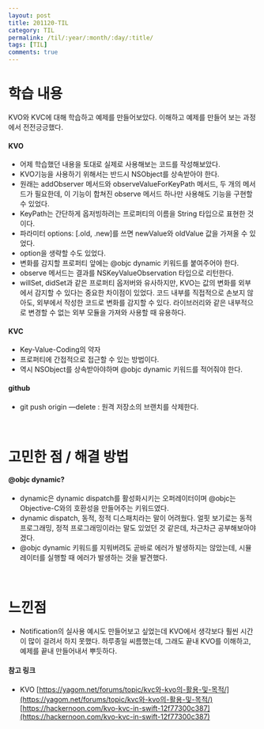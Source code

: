 ```yaml
---
layout: post
title: 201120-TIL
category: TIL
permalink: /til/:year/:month/:day/:title/
tags: [TIL]
comments: true
---
```

# 학습 내용
 KVO와 KVC에 대해 학습하고 예제를 만들어보았다. 이해하고 예제를 만들어 보는 과정에서 전전긍긍했다. 

#### KVO
- 어제 학습했던 내용을 토대로 실제로 사용해보는 코드를 작성해보았다. 
- KVO기능을 사용하기 위해서는 반드시 NSObject를 상속받아야 한다.
- 원래는 addObserver 메서드와 observeValueForKeyPath 메서드, 두 개의 메서드가 필요한데, 이 기능이 합쳐진 observe 메서드 하나만 사용해도 기능을 구현할 수 있었다.
- KeyPath는 간단하게 옵저빙하려는 프로퍼티의 이름을 String 타입으로 표현한 것이다.
- 파라미터 options: [.old, .new]를 쓰면 newValue와 oldValue 값을 가져올 수 있었다.
- option을 생략할 수도 있었다.
- 변화를 감지할 프로퍼티 앞에는 @objc dynamic 키워드를 붙여주어야 한다.
- observe 메서드는 결과를 NSKeyValueObservation 타입으로 리턴한다.
- willSet, didSet과 같은 프로퍼티 옵저버와 유사하지만, KVO는 값의 변화를 외부에서 감지할 수 있다는 중요한 차이점이 있었다. 코드 내부를 직접적으로 손보지 않아도, 외부에서 작성한 코드로 변화를 감지할 수 있다. 라이브러리와 같은 내부적으로 변경할 수 없는 외부 모듈을 가져와 사용할 때 유용하다.

#### KVC
- Key-Value-Coding의 약자
- 프로퍼티에 간접적으로 접근할 수 있는 방법이다.
- 역시 NSObject를 상속받아야하며 @objc dynamic 키워드를 적어줘야 한다.

#### github
- git push origin —delete <branch name> : 원격 저장소의 브랜치를 삭제한다.

<br>

# 고민한 점 / 해결 방법

#### @objc dynamic?
- dynamic은 dynamic dispatch를 활성화시키는 오퍼레이터이며 @objc는 Objective-C와의 호환성을 만들어주는 키워드였다.
- dynamic dispatch, 동적, 정적 디스패치라는 말이 어려웠다. 얼핏 보기로는 동적 프로그래밍, 정적 프로그래밍이라는 말도 있었던 것 같은데, 차근차근 공부해보아야겠다.
- @objc dynamic 키워드를 지워버려도 곧바로 에러가 발생하지는 않았는데, 시뮬레이터를 실행할 때 에러가 발생하는 것을 발견했다.

<br>

# 느낀점
 - Notification의 실사용 예시도  만들어보고 싶었는데 KVO에서 생각보다 훨씬 시간이 많이 걸려서 하지 못했다. 하루종일 씨름했는데, 그래도 끝내 KVO를 이해하고, 예제를 끝내 만들어내서 뿌듯하다.



#### 참고 링크
- KVO
[https://yagom.net/forums/topic/kvc와-kvo의-활용-및-목적/](https://yagom.net/forums/topic/kvc와-kvo의-활용-및-목적/)
[https://hackernoon.com/kvo-kvc-in-swift-12f77300c387](https://hackernoon.com/kvo-kvc-in-swift-12f77300c387)




